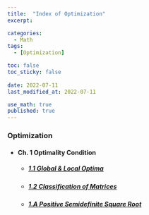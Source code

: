 ```yaml
---
title:  "Index of Optimization"
excerpt: 

categories:
  - Math
tags:
  - [Optimization]

toc: false
toc_sticky: false
 
date: 2022-07-11
last_modified_at: 2022-07-11

use_math: true
published: true
---
```


### Optimization
- #### Ch. 1 Optimality Condition
  - ##### [1.1 Global & Local Optima](https://younghwanjoo1608.github.io/math/opt1.1)
  - ##### [1.2 Classification of Matrices](https://younghwanjoo1608.github.io/math/opt1.2)
  - ##### [1.A Positive Semidefinite Square Root](https://younghwanjoo1608.github.io/math/opt1.A)
